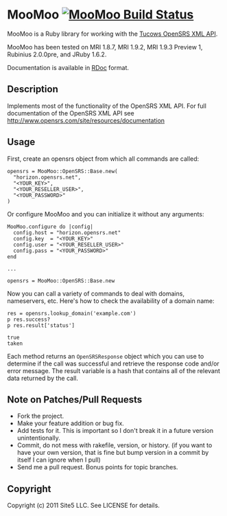 MooMoo [![MooMoo Build Status][Build Icon]][Build Status]
=========================================================

MooMoo is a Ruby library for working with the [Tucows OpenSRS XML API][].

MooMoo has been tested on MRI 1.8.7, MRI 1.9.2, MRI 1.9.3 Preview 1,
Rubinius 2.0.0pre, and JRuby 1.6.2.

Documentation is available in [RDoc][] format.

[Build Status]: http://travis-ci.org/site5/moo_moo
[Build Icon]: https://secure.travis-ci.org/site5/moo_moo.png?branch=master
[Tucows OpenSRS XML API]: http://www.opensrs.com/site/resources/documentation
[RDoc]: http://rdoc.info/github/site5/moo_moo/master/frames

Description
-----------

Implements most of the functionality of the OpenSRS XML API. For full
documentation of the OpenSRS XML API see
<http://www.opensrs.com/site/resources/documentation>

Usage
-----

First, create an opensrs object from which all commands are called:

    opensrs = MooMoo::OpenSRS::Base.new(
      "horizon.opensrs.net",
      "<YOUR_KEY>",
      "<YOUR_RESELLER_USER>",
      "<YOUR_PASSWORD>"
    )

Or configure MooMoo and you can initialize it without any arguments:

    MooMoo.configure do |config|
      config.host = "horizon.opensrs.net"
      config.key  = "<YOUR_KEY>"
      config.user = "<YOUR_RESELLER_USER>"
      config.pass = "<YOUR_PASSWORD>"
    end

    ...

    opensrs = MooMoo::OpenSRS::Base.new

Now you can call a variety of commands to deal with domains, nameservers, etc.
Here's how to check the availability of a domain name:

    res = opensrs.lookup_domain('example.com')
    p res.success?
    p res.result['status']

    true
    taken

Each method returns an `OpenSRSResponse` object which you can use to determine
if the call was successful and retrieve the response code and/or error
message. The result variable is a hash that contains all of the relevant data
returned by the call.

Note on Patches/Pull Requests
-----------------------------

* Fork the project.
* Make your feature addition or bug fix.
* Add tests for it. This is important so I don't break it in a
  future version unintentionally.
* Commit, do not mess with rakefile, version, or history. (if you want to have
  your own version, that is fine but bump version in a commit by itself I can
  ignore when I pull)
* Send me a pull request. Bonus points for topic branches.

Copyright
---------

Copyright (c) 2011 Site5 LLC. See LICENSE for details.
